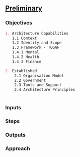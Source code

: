 

## [Preliminary](index.html)

### Objectives
``` markdown
1. Architecture Capabilities
   1.1 Context
   1.2 Identify and Scope
   1.3 Framework - TOGAF
   1.4.1 Mental
   1.4.2 Health
   1.4.3 Finance

2. Established
    2.1 Organisation Model
    2.2 Government
    2.3 Tools and Support
    2.4 Architecture Principles
    


```

### Inputs


### Steps

### Outputs

### Approach


